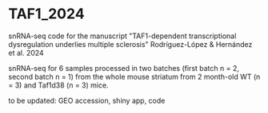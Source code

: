 # TAF1_2024
snRNA-seq code for the manuscript "TAF1-dependent transcriptional dysregulation underlies multiple sclerosis" Rodríguez-López & Hernández et al. 2024

snRNA-seq for 6 samples processed in two batches (first batch n = 2, second batch n = 1) from the whole mouse striatum from
2 month-old WT (n = 3) and Taf1d38 (n = 3) mice.


to be updated:
GEO accession,
shiny app,
code
